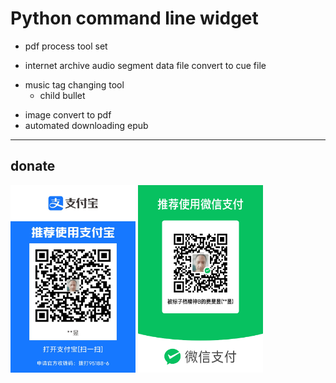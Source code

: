 # Python command line widget

- pdf process tool set
+ internet archive audio segment data file convert to cue file
* music tag changing tool
    * child bullet
- image convert to pdf
- automated downloading epub

---

## donate
<img src="resources/alipay.jpg" width="200" height="300">
<img src="resources/wechat.png" width="200" height="300">
